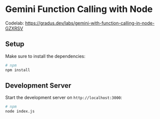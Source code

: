 # Gemini Function Calling with Node 

Codelab: https://gradus.dev/labs/gemini-with-function-calling-in-node-GZXRSV

## Setup

Make sure to install the dependencies:

```bash
# npm
npm install
```

## Development Server

Start the development server on `http://localhost:3000`:
```bash
# npm
node index.js
```

